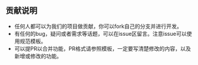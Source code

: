 ## 贡献说明

- 任何人都可以为我们的项目做贡献，你可以fork自己的分支并进行开发。
- 有任何的bug，疑问或者需求等话题，可以在issue区留言。注意issue可以使用规范模板。
- 可以提PR以合并功能，PR格式请参照模板，一定要写清楚修改的内容，以及新增或修改的功能。
